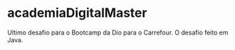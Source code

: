 # academiaDigitalMaster
Ultimo desafio para o Bootcamp da Dio para o Carrefour. O desafio feito em Java.

